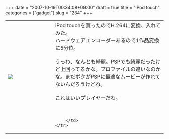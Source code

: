 +++
date = "2007-10-19T00:34:08+09:00"
draft = true
title = "iPod touch"
categories = ["gadget"]
slug = "234"
+++

<table width="100%">
	<tr>
		<td width="30%" valign="middle">
			<img src="https://keruru.net/images/47177cefd05f2-071019-002144.jpg" border="0" />
		</td>
		<td width="70%" valign="middle">
			iPod touchを買ったのでH.264に変換、入れてみた。<br />
ハードウェアエンコーダーあるので1作品変換に5分位。<br />
<br />
うっわ、なんとも綺麗。PSPでも綺麗だったけど上回ってるかな。プロファイルの違いなのかな。まだボクがPSPに最適なムービーが作れてないんだろうけどね。<br />
<br />
これはいいプレイヤーだわ。<br />
<br />
<br />

		</td>
	</tr>
</table>
